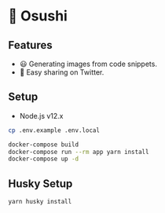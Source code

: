 # 🍣 Osushi

## Features
- 😃 Generating images from code snippets.
- 🐤 Easy sharing on Twitter.

## Setup
- Node.js v12.x

```sh
cp .env.example .env.local
```

```sh
docker-compose build
docker-compose run --rm app yarn install
docker-compose up -d
```

## Husky Setup

```sh
yarn husky install
```
